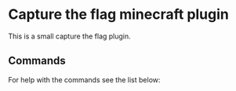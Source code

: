 # Capture the flag minecraft plugin

This is a small capture the flag plugin.

## Commands
For help with the commands see the list below:
